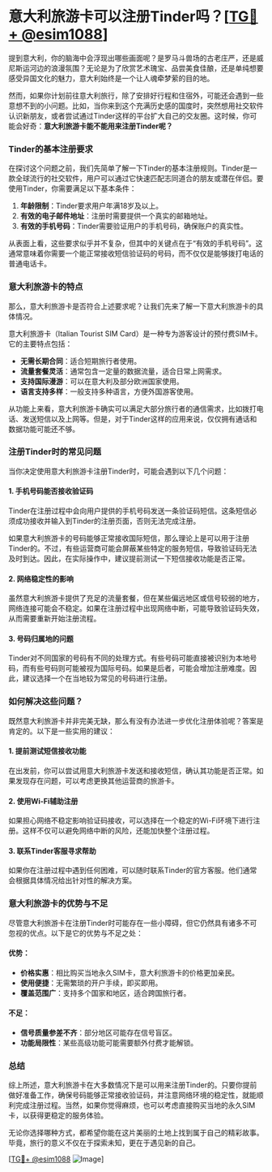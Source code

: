 # 意大利旅游卡可以注册Tinder吗？[[TG💪+ @esim1088](https://t.me/s/esim1088)]

提到意大利，你的脑海中会浮现出哪些画面呢？是罗马斗兽场的古老庄严，还是威尼斯运河边的浪漫氛围？无论是为了欣赏艺术瑰宝、品尝美食佳酿，还是单纯想要感受异国文化的魅力，意大利始终是一个让人魂牵梦萦的目的地。

然而，如果你计划前往意大利旅行，除了安排好行程和住宿外，可能还会遇到一些意想不到的小问题。比如，当你来到这个充满历史感的国度时，突然想用社交软件认识新朋友，或者尝试通过Tinder这样的平台扩大自己的交友圈。这时候，你可能会好奇：**意大利旅游卡能不能用来注册Tinder呢？**

### Tinder的基本注册要求

在探讨这个问题之前，我们先简单了解一下Tinder的基本注册规则。Tinder是一款全球流行的社交软件，用户可以通过它快速匹配志同道合的朋友或潜在伴侣。要使用Tinder，你需要满足以下基本条件：

1. **年龄限制**：Tinder要求用户年满18岁及以上。
2. **有效的电子邮件地址**：注册时需要提供一个真实的邮箱地址。
3. **有效的手机号码**：Tinder需要验证用户的手机号码，确保账户的真实性。

从表面上看，这些要求似乎并不复杂，但其中的关键点在于“有效的手机号码”。这通常意味着你需要一个能正常接收短信验证码的号码，而不仅仅是能够拨打电话的普通电话卡。

### 意大利旅游卡的特点

那么，意大利旅游卡是否符合上述要求呢？让我们先来了解一下意大利旅游卡的具体情况。

意大利旅游卡（Italian Tourist SIM Card）是一种专为游客设计的预付费SIM卡。它的主要特点包括：

- **无需长期合同**：适合短期旅行者使用。
- **流量套餐灵活**：通常包含一定量的数据流量，适合日常上网需求。
- **支持国际漫游**：可以在意大利及部分欧洲国家使用。
- **语言支持多样**：一般支持多种语言，方便外国游客使用。

从功能上来看，意大利旅游卡确实可以满足大部分旅行者的通信需求，比如拨打电话、发送短信以及上网等。但是，对于Tinder这样的应用来说，仅仅拥有通话和数据功能可能还不够。

### 注册Tinder时的常见问题

当你决定使用意大利旅游卡注册Tinder时，可能会遇到以下几个问题：

#### 1. 手机号码能否接收验证码
Tinder在注册过程中会向用户提供的手机号码发送一条验证码短信。这条短信必须成功接收并输入到Tinder的注册页面，否则无法完成注册。

如果意大利旅游卡的号码能够正常接收国际短信，那么理论上是可以用于注册Tinder的。不过，有些运营商可能会屏蔽某些特定的服务短信，导致验证码无法及时到达。因此，在实际操作中，建议提前测试一下短信接收功能是否正常。

#### 2. 网络稳定性的影响
虽然意大利旅游卡提供了充足的流量套餐，但在某些偏远地区或信号较弱的地方，网络连接可能会不稳定。如果在注册过程中出现网络中断，可能导致验证码失效，从而需要重新开始注册流程。

#### 3. 号码归属地的问题
Tinder对不同国家的号码有不同的处理方式。有些号码可能直接被识别为本地号码，而有些号码则可能被视为国际号码。如果是后者，可能会增加注册难度。因此，建议选择一个在当地较为常见的号码进行注册。

### 如何解决这些问题？

既然意大利旅游卡并非完美无缺，那么有没有办法进一步优化注册体验呢？答案是肯定的。以下是一些实用的建议：

#### 1. 提前测试短信接收功能
在出发前，你可以尝试用意大利旅游卡发送和接收短信，确认其功能是否正常。如果发现存在问题，可以考虑更换其他运营商的旅游卡。

#### 2. 使用Wi-Fi辅助注册
如果担心网络不稳定影响验证码接收，可以选择在一个稳定的Wi-Fi环境下进行注册。这样不仅可以避免网络中断的风险，还能加快整个注册过程。

#### 3. 联系Tinder客服寻求帮助
如果你在注册过程中遇到任何困难，可以随时联系Tinder的官方客服。他们通常会根据具体情况给出针对性的解决方案。

### 意大利旅游卡的优势与不足

尽管意大利旅游卡在注册Tinder时可能存在一些小障碍，但它仍然具有诸多不可忽视的优点。以下是它的优势与不足之处：

#### 优势：
- **价格实惠**：相比购买当地永久SIM卡，意大利旅游卡的价格更加亲民。
- **使用便捷**：无需繁琐的开户手续，即买即用。
- **覆盖范围广**：支持多个国家和地区，适合跨国旅行者。

#### 不足：
- **信号质量参差不齐**：部分地区可能存在信号盲区。
- **功能局限性**：某些高级功能可能需要额外付费才能解锁。

### 总结

综上所述，意大利旅游卡在大多数情况下是可以用来注册Tinder的。只要你提前做好准备工作，确保号码能够正常接收验证码，并注意网络环境的稳定性，就能顺利完成注册过程。当然，如果你觉得麻烦，也可以考虑直接购买当地的永久SIM卡，以获得更稳定的服务体验。

无论你选择哪种方式，都希望你能在这片美丽的土地上找到属于自己的精彩故事。毕竟，旅行的意义不仅在于探索未知，更在于遇见新的自己。

[[TG💪+ @esim1088](https://t.me/s/esim1088) ![Image](https://i.postimg.cc/4NQfJmqS/Snipaste-2025-05-13-00-14-12.png)]